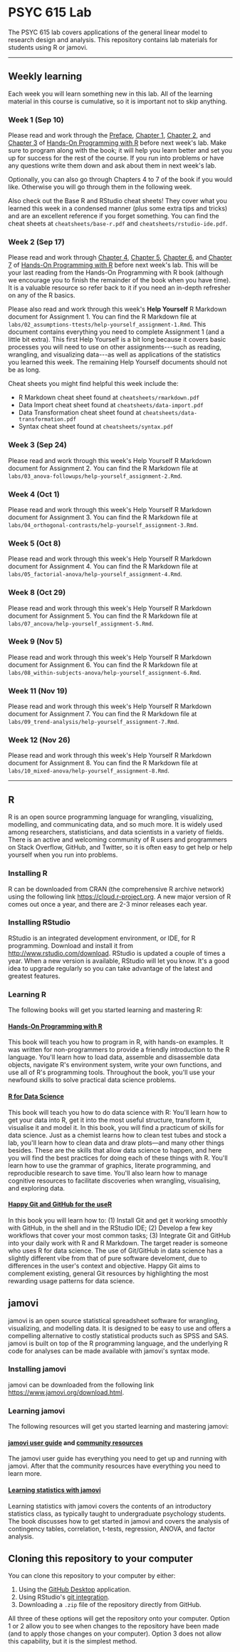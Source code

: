 # PSYC 615 Lab

The PSYC 615 lab covers applications of the general linear model to research design and analysis. This repository contains lab materials for students using R or jamovi.

------------------------------------------------------------------------

## Weekly learning

Each week you will learn something new in this lab. All of the learning material in this course is cumulative, so it is important not to skip anything.

### Week 1 (Sep 10)

Please read and work through the [Preface](https://rstudio-education.github.io/hopr/preface.html), [Chapter 1](https://rstudio-education.github.io/hopr/project-1-weighted-dice.html), [Chapter 2](https://rstudio-education.github.io/hopr/basics.html), and [Chapter 3](https://rstudio-education.github.io/hopr/packages.html) of [Hands-On Programming with R](https://rstudio-education.github.io/hopr/) before next week's lab. Make sure to program along with the book; it will help you learn better and set you up for success for the rest of the course. If you run into problems or have any questions write them down and ask about them in next week's lab.

Optionally, you can also go through Chapters 4 to 7 of the book if you would like. Otherwise you will go through them in the following week.

Also check out the Base R and RStudio cheat sheets! They cover what you learned this week in a condensed manner (plus some extra tips and tricks) and are an excellent reference if you forget something. You can find the cheat sheets at `cheatsheets/base-r.pdf` and `cheatsheets/rstudio-ide.pdf`.

### Week 2 (Sep 17)

Please read and work through [Chapter 4](https://rstudio-education.github.io/hopr/project-2-playing-cards.html), [Chapter 5](https://rstudio-education.github.io/hopr/r-objects.html), [Chapter 6](https://rstudio-education.github.io/hopr/r-notation.html), and [Chapter 7](https://rstudio-education.github.io/hopr/modify.html) of [Hands-On Programming with R](https://rstudio-education.github.io/hopr/) before next week's lab. This will be your last reading from the Hands-On Programming with R book (although we encourage you to finish the remainder of the book when you have time). It is a valuable resource so refer back to it if you need an in-depth refresher on any of the R basics.

Please also read and work through this week's **Help Yourself** R Markdown document for Assignment 1. You can find the R Markdown file at `labs/02_assumptions-ttests/help-yourself_assignment-1.Rmd`. This document contains everything you need to complete Assignment 1 (and a little bit extra). This first Help Yourself is a bit long because it covers basic processes you will need to use on other assignments---such as reading, wrangling, and visualizing data---as well as applications of the statistics you learned this week. The remaining Help Yourself documents should not be as long.

Cheat sheets you might find helpful this week include the:

- R Markdown cheat sheet found at `cheatsheets/rmarkdown.pdf`
- Data Import cheat sheet found at `cheatsheets/data-import.pdf`
- Data Transformation cheat sheet found at `cheatsheets/data-transformation.pdf`
- Syntax cheat sheet found at `cheatsheets/syntax.pdf`

### Week 3 (Sep 24)

Please read and work through this week's Help Yourself R Markdown document for Assignment 2. You can find the R Markdown file at `labs/03_anova-followups/help-yourself_assignment-2.Rmd`.

### Week 4 (Oct 1)

Please read and work through this week's Help Yourself R Markdown document for Assignment 3. You can find the R Markdown file at `labs/04_orthogonal-contrasts/help-yourself_assignment-3.Rmd`.

### Week 5 (Oct 8)

Please read and work through this week's Help Yourself R Markdown document for Assignment 4. You can find the R Markdown file at `labs/05_factorial-anova/help-yourself_assignment-4.Rmd`.

### Week 8 (Oct 29)

Please read and work through this week's Help Yourself R Markdown document for Assignment 5. You can find the R Markdown file at `labs/07_ancova/help-yourself_assignment-5.Rmd`.

### Week 9 (Nov 5)

Please read and work through this week's Help Yourself R Markdown document for Assignment 6. You can find the R Markdown file at `labs/08_within-subjects-anova/help-yourself_assignment-6.Rmd`.

### Week 11 (Nov 19)

Please read and work through this week's Help Yourself R Markdown document for Assignment 7. You can find the R Markdown file at `labs/09_trend-analysis/help-yourself_assignment-7.Rmd`.

### Week 12 (Nov 26)

Please read and work through this week's Help Yourself R Markdown document for Assignment 8. You can find the R Markdown file at `labs/10_mixed-anova/help-yourself_assignment-8.Rmd`.

------------------------------------------------------------------------

## R

R is an open source programming language for wrangling, visualizing, modelling, and communicating data, and so much more. It is widely used among researchers, statisticians, and data scientists in a variety of fields. There is an active and welcoming community of R users and programmers on Stack Overflow, GitHub, and Twitter, so it is often easy to get help or help yourself when you run into problems.

### Installing R

R can be downloaded from CRAN (the comprehensive R archive network) using the following link <https://cloud.r-project.org>. A new major version of R comes out once a year, and there are 2-3 minor releases each year.

### Installing RStudio

RStudio is an integrated development environment, or IDE, for R programming. Download and install it from <http://www.rstudio.com/download>. RStudio is updated a couple of times a year. When a new version is available, RStudio will let you know. It's a good idea to upgrade regularly so you can take advantage of the latest and greatest features.

### Learning R

The following books will get you started learning and mastering R:

#### [Hands-On Programming with R](https://rstudio-education.github.io/hopr/)

This book will teach you how to program in R, with hands-on examples. It was written for non-programmers to provide a friendly introduction to the R language. You'll learn how to load data, assemble and disassemble data objects, navigate R's environment system, write your own functions, and use all of R's programming tools. Throughout the book, you'll use your newfound skills to solve practical data science problems.

#### [R for Data Science](https://r4ds.had.co.nz)

This book will teach you how to do data science with R: You'll learn how to get your data into R, get it into the most useful structure, transform it, visualise it and model it. In this book, you will find a practicum of skills for data science. Just as a chemist learns how to clean test tubes and stock a lab, you'll learn how to clean data and draw plots—and many other things besides. These are the skills that allow data science to happen, and here you will find the best practices for doing each of these things with R. You'll learn how to use the grammar of graphics, literate programming, and reproducible research to save time. You'll also learn how to manage cognitive resources to facilitate discoveries when wrangling, visualising, and exploring data.

#### [Happy Git and GitHub for the useR](https://happygitwithr.com)

In this book you will learn how to: (1) Install Git and get it working smoothly with GitHub, in the shell and in the RStudio IDE; (2) Develop a few key workflows that cover your most common tasks; (3) Integrate Git and GitHub into your daily work with R and R Markdown. The target reader is someone who uses R for data science. The use of Git/GitHub in data science has a slightly different vibe from that of pure software develoment, due to differences in the user's context and objective. Happy Git aims to complement existing, general Git resources by highlighting the most rewarding usage patterns for data science.

## jamovi

jamovi is an open source statistical spreadsheet software for wrangling, visualizing, and modelling data. It is designed to be easy to use and offers a compelling alternative to costly statistical products such as SPSS and SAS. jamovi is built on top of the R programming language, and the underlying R code for analyses can be made available with jamovi's syntax mode.

### Installing jamovi

jamovi can be downloaded from the following link <https://www.jamovi.org/download.html>.

### Learning jamovi

The following resources will get you started learning and mastering jamovi:

#### [jamovi user guide](https://www.jamovi.org/user-manual.html) and [community resources](https://www.jamovi.org/community.html)

The jamovi user guide has everything you need to get up and running with jamovi. After that the community resources have everything you need to learn more.

#### [Learning statistics with jamovi](https://www.learnstatswithjamovi.com)

Learning statistics with jamovi covers the contents of an introductory statistics class, as typically taught to undergraduate psychology students. The book discusses how to get started in jamovi and covers the analysis of contingency tables, correlation, t-tests, regression, ANOVA, and factor analysis.

## Cloning this repository to your computer

You can clone this repository to your computer by either:

1.  Using the [GitHub Desktop](https://desktop.github.com) application.
2.  Using RStudio's [git integration](https://happygitwithr.com).
3.  Downloading a `.zip` file of the repository directly from GitHub.

All three of these options will get the repository onto your computer. Option 1 or 2 allow you to see when changes to the repository have been made (and to apply those changes on your computer). Option 3 does not allow this capability, but it is the simplest method.
